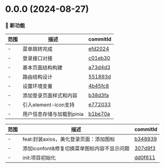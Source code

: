 # 0.0.0 (2024-08-27)

### 🌟 新功能
范围|描述|commitId
--|--|--
 - | 菜单跳转完成 | [efd2024](https://github.com/meowrain/im-frontend/commit/efd2024)
 - | 登录接口对接 | [c01eb30](https://github.com/meowrain/im-frontend/commit/c01eb30)
 - | 基本页面结构构建 | [a73d4d3](https://github.com/meowrain/im-frontend/commit/a73d4d3)
 - | 路由结构设计 | [551893d](https://github.com/meowrain/im-frontend/commit/551893d)
 - | 设置环境变量 | [4b45fc8](https://github.com/meowrain/im-frontend/commit/4b45fc8)
 - | 添加登录页面样式和内容 | [b38d3fa](https://github.com/meowrain/im-frontend/commit/b38d3fa)
 - | 引入element-icon支持 | [e772033](https://github.com/meowrain/im-frontend/commit/e772033)
 - | 用户信息存储与加载到pinia | [b1be70a](https://github.com/meowrain/im-frontend/commit/b1be70a)


范围|描述|commitId
--|--|--
 - | feat:封装axios，美化登录页面：添加图标 | [b348939](https://github.com/meowrain/im-frontend/commit/b348939)
 - | 添加iconfont&修复切换菜单图标内容不显示问题 | [307d9f3](https://github.com/meowrain/im-frontend/commit/307d9f3)
 - | init:项目初始化 | [dd0f611](https://github.com/meowrain/im-frontend/commit/dd0f611)

